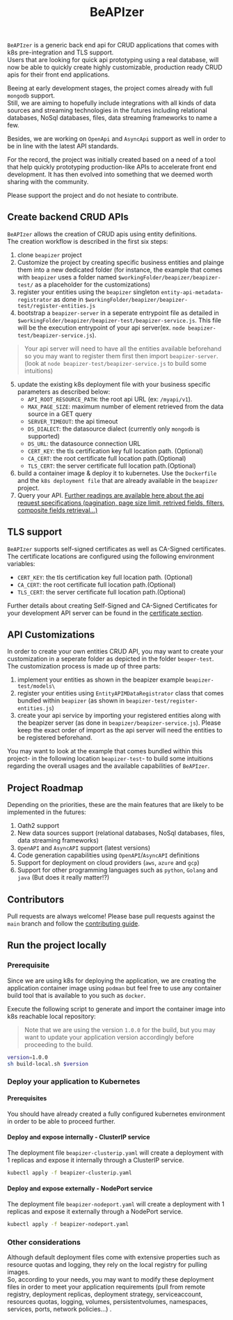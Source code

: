 <h1 align="center">BeAPIzer</h1>

<br>

`BeAPIzer` is a generic back end api for CRUD applications that comes with k8s pre-integration and TLS support.<br>
Users that are looking for quick api prototyping using a real database, will now be able to quickly create highly customizable, production ready CRUD apis for their front end applications.<br>

Beeing at early development stages, the project comes already with full `mongodb` support. <br>
Still, we are aiming to hopefully include integrations with all kinds of data sources and streaming technologies in the futures including relational databases, NoSql databases, files, data streaming frameworks to name a few.<br>

Besides, we are working on `OpenApi` and `AsyncApi` support as well in order to be in line with the latest API standards.<br>

For the record, the project was initially created based on a need of a tool that help quickly prototyping production-like APIs to accelerate front end development. It has then evolved into something that we deemed worth sharing with the community.<br>

Please support the project and do not hesiate to contribute. <br>

## Create backend CRUD APIs

`BeAPIzer` allows the creation of CRUD apis using entity definitions. <br>
The creation workflow is described in the first six steps:
1. clone `beapizer` project
2. Customize the project by creating specific business entities and plainge them into a new dedicated folder (for instance, the example that comes with `beapizer` uses a folder named `$workingFolder/beapizer/beapizer-test/` as a placeholder for the customizations) 
3. register your entities using the `beapizer` singleton `entity-api-metadata-registrator` as done in `$workingFolder/beapizer/beapizer-test/register-entities.js`
4. bootstrap a `beapizer-server` in a seperate entrypoint file as detailed in `$workingFolder/beapizer/beapizer-test/beapizer-service.js`. This file will be the execution entrypoint of your api server(ex. `node beapizer-test/beapizer-service.js`). 
> Your api server will need to have all the entities available beforehand so you may want to register them first then import `beapizer-server`. (look at `node beapizer-test/beapizer-service.js` to build some intuitions)
5. update the existing k8s deployment file with your business specific parameters as described below:
    -   `API_ROOT_RESOURCE_PATH`: the root api URL (ex: `/myapi/v1`).
    -   `MAX_PAGE_SIZE`: maximum number of element retrieved from the data source in a GET query
    -   `SERVER_TIMEOUT`: the api timeout
    -   `DS_DIALECT`: the datasource dialect (currently only `mongodb` is supported)
    -   `DS_URL`: the datasource connection URL
    -   `CERT_KEY`: the tls certification key full location path. (Optional)
    -   `CA_CERT`: the root certificate full location path.(Optional)
    -   `TLS_CERT`: the server certificate full location path.(Optional)
6. build a container image & deploy it to kubernetes. Use the `Dockerfile` and the `k8s deployment file` that are already available in the `beapizer` project.
7. Query your API. [Further readings are available here about the api request specifications (pagination, page size limit, retrived fields, filters, composite fields retrieval...)](docs/beapizer-query-specification.md)

## TLS support
`BeAPIzer` supports self-signed certificates as well as CA-Signed certificates.<br>
The certificate locations are configured using the following environment variables:
-   `CERT_KEY`: the tls certification key full location path. (Optional)
-   `CA_CERT`: the root certificate full location path.(Optional)
-   `TLS_CERT`: the server certificate full location path.(Optional)

Further details about creating Self-Signed and CA-Signed Certificates for your development API server can be found in the [certificate section](docs/certificate-creation.md).


## API Customizations

In order to create your own entities CRUD API, you may want to create your customization in a seperate folder as depicted in the folder `beaper-test`.<br>
The customization process is made up of three parts:
1.  implement your entities as shown in the beapizer example `beapizer-test/models\`
2.  register your entities using `EntityAPIMDataRegistrator` class that comes bundled within `beapizer` (as shown in `beapizer-test/register-entities.js`)
3.  create your api service by importing your registered entities along with the beapizer server (as done in `beapizer/beapizer-service.js`). Please keep the exact order of import as the api server will need the entities to be registered beforehand.


You may want to look at the example that comes bundled within this project- in the following location `beapizer-test`- to build some intuitions regarding the overall usages and the available capabilities of `BeAPIzer`. <br>

## Project Roadmap
Depending on the priorities, these are the main features that are likely to be implemented in the futures:
1. Oath2 support
2. New data sources support (relational databases, NoSql databases, files, data streaming frameworks)
3. `OpenAPI` and `AsyncAPI` support (latest versions)
4. Code generation capabilities using `OpenAPI`/`AsyncAPI` definitions
5. Support for deployment on cloud providers (`aws`, `azure` and `gcp`)
6. Support for other programming languages such as `python`, `Golang` and `java` (But does it really matter!?)

## Contributors

Pull requests are always welcome! Please base pull requests against the `main` branch and follow the [contributing guide](https://github.com/houcemlaw/beapizer/blob/main/CONTRIBUTING.md).

## Run the project locally

### Prerequisite

Since we are using k8s for deploying the application, we are creating the application container image using `podman` but feel free to use any container build tool that is available to you such as `docker`. <br>

Execute the following script to generate and import the container image into k8s reachable local repository:

> Note that we are using the version `1.0.0` for the build, but you may want to update your application version accordingly before proceeding to the build.

```sh
version=1.0.0
sh build-local.sh $version
```

### Deploy your application to Kubernetes

#### Prerequisites

You should have already created a fully configured kubernetes environment in order to be able to proceed further. <br>

#### Deploy and expose internally - ClusterIP service

The deployment file `beapizer-clusterip.yaml` will create a deployment with 1 replicas and expose it internally through a ClusterIP service.<br/>

```sh
kubectl apply -f beapizer-clusterip.yaml
```

#### Deploy and expose externally - NodePort service

The deployment file `beapizer-nodeport.yaml` will create a deployment with 1 replicas and expose it externally through a NodePort service.<br/>

```sh
kubectl apply -f beapizer-nodeport.yaml
```

### Other considerations

Although default deployment files come with extensive properties such as resource quotas and logging, they rely on the local registry for pulling images.<br>
So, according to your needs, you may want to modify these deployment files in order to meet your application requirements (pull from remote registry, deployment replicas, deployment strategy, serviceaccount, resources quotas, logging, volumes, persistentvolumes, namespaces, services, ports, network policies...) .<br>





